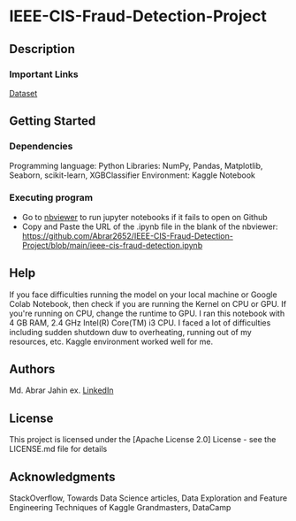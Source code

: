 # IEEE-CIS-Fraud-Detection-Project

## Description


### Important Links
[Dataset](https://www.kaggle.com/c/ieee-fraud-detection/data)

## Getting Started

### Dependencies

Programming language: Python
Libraries: NumPy, Pandas, Matplotlib, Seaborn, scikit-learn, XGBClassifier
Environment: Kaggle Notebook

### Executing program

* Go to [nbviewer](https://nbviewer.jupyter.org/) to run jupyter notebooks if it fails to open on Github
* Copy and Paste the URL of the .ipynb file in the blank of the nbviewer: https://github.com/Abrar2652/IEEE-CIS-Fraud-Detection-Project/blob/main/ieee-cis-fraud-detection.ipynb

## Help

If you face difficulties running the model on your local machine or Google Colab Notebook, then check if you are running the Kernel on CPU or GPU. If you're running on CPU, change the runtime to GPU. I ran this notebook with 4 GB RAM, 2.4 GHz Intel(R) Core(TM) i3 CPU. I faced a lot of difficulties including sudden shutdown duw to overheating, running out of my resources, etc. Kaggle environment worked well for me.

## Authors

Md. Abrar Jahin
ex. [LinkedIn](https://www.linkedin.com/in/md-abrar-jahin-9a026018b/)


## License

This project is licensed under the [Apache License 2.0] License - see the LICENSE.md file for details

## Acknowledgments

StackOverflow, Towards Data Science articles, Data Exploration and Feature Engineering Techniques of Kaggle Grandmasters, DataCamp
